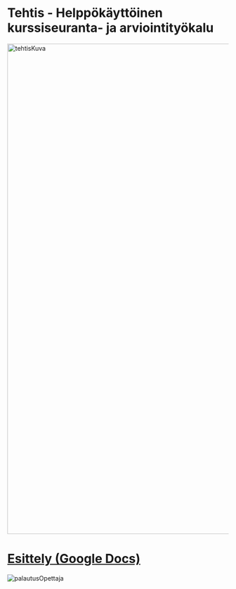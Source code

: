 # Tehtis - Helppökäyttöinen kurssiseuranta- ja arviointityökalu

<img width="1115" alt="tehtisKuva" src="https://github.com/user-attachments/assets/4f2e7da4-aeae-4d0f-8602-d4a92809fdbc" />

# [Esittely (Google Docs)](https://docs.google.com/presentation/d/1ACp9ww-HuRVhfQZNqj_Yfmc7Zyun5GOq4Aj1W9ulikI/edit?usp=sharing)

![palautusOpettaja](https://github.com/user-attachments/assets/d1f1a95c-187b-45a1-86bc-dcd5b32f2189)
